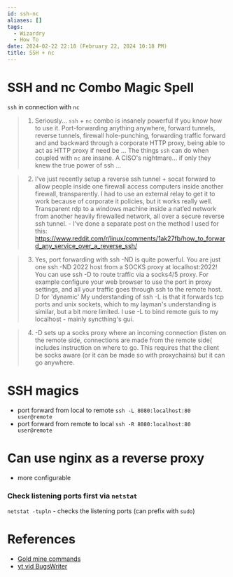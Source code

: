 ```yaml
---
id: ssh-nc
aliases: []
tags:
  - Wizardry
  - How To
date: 2024-02-22 22:18 (February 22, 2024 10:18 PM)
title: SSH + nc
---
```


# SSH and nc Combo Magic Spell
`ssh` in connection with `nc`

> 1. Seriously... `ssh` + `nc` combo is insanely powerful if you know how to use it. 
    Port-forwarding anything anywhere, forward tunnels, reverse tunnels, firewall hole-punching, forwarding traffic forward and and backward through a corporate HTTP proxy, being able to act as HTTP proxy if need be ... 
    The things `ssh` can do when coupled with `nc` are insane. A CISO's nightmare... if only they knew the true power of ssh ...

> 2. I’ve just recently setup a reverse ssh tunnel + socat forward to allow people inside one firewall access computers inside another firewall, transparently. I had to use an external relay to get it to work because of corporate it policies, but it works really well. Transparent rdp to a windows machine inside a nat’ed network from another heavily firewalled network, all over a secure reverse ssh tunnel.
    - I've done a separate post on the method I used for this: https://www.reddit.com/r/linux/comments/1ak27fb/how_to_forward_any_service_over_a_reverse_ssh/

> 3. Yes, port forwarding with ssh -ND is quite powerful. You are just one ssh -ND 2022 host from a SOCKS proxy at localhost:2022!
    You can use ssh -D to route traffic via a socks4/5 proxy. For example configure your web browser to use the port in proxy settings, and all your traffic goes through ssh to the remote host. D for 'dynamic'
    My understanding of ssh -L is that it forwards tcp ports and unix sockets, which to my layman's understanding is similar, but a bit more limited. I use -L to bind remote guis to my localhost - mainly syncthing's gui.

> 4. -D sets up a socks proxy where an incoming connection (listen on the remote side, connections are made from the remote side( includes instruction on where to go. This requires that the client be socks aware (or it can be made so with proxychains) but it can go anywhere.

# SSH magics 
- port forward from local to remote
`ssh -L 8080:localhost:80 user@remote`
- port forward from remote to local
`ssh -R 8080:localhost:80 user@remote`

# Can use nginx as a reverse proxy
- more configurable

### Check listening ports first via `netstat`
`netstat -tupln` - checks the listening ports (can prefix with `sudo`)

# References
- [Gold mine commands](https://www.reddit.com/r/linux/comments/1ajslo3/what_are_your_most_valuable_and_loved_command/?share_id=jCXi6jsOro0-56gY9wXD9)
- [yt vid BugsWriter](https://www.youtube.com/watch?v=lKIRHDY7OhU)
